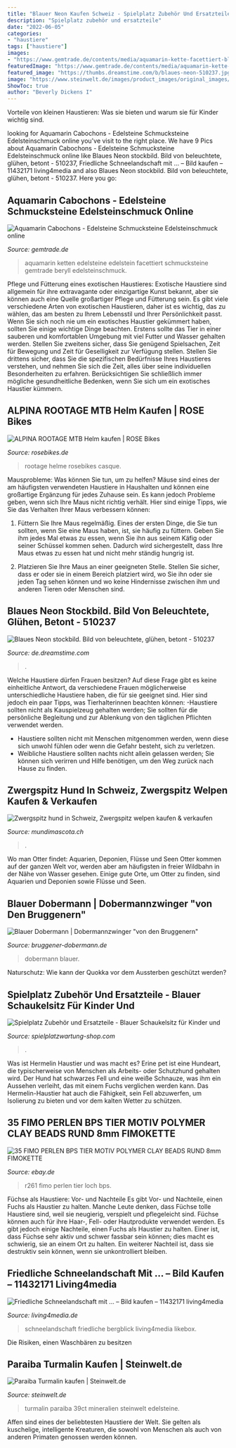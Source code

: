```yaml
---
title: "Blauer Neon Kaufen Schweiz - Spielplatz Zubehör Und Ersatzteile"
description: "Spielplatz zubehör und ersatzteile"
date: "2022-06-05"
categories:
- "haustiere"
tags: ["haustiere"]
images:
- "https://www.gemtrade.de/contents/media/aquamarin-kette-facettiert-blau-50ct.jpg"
featuredImage: "https://www.gemtrade.de/contents/media/aquamarin-kette-facettiert-blau-50ct.jpg"
featured_image: "https://thumbs.dreamstime.com/b/blaues-neon-510237.jpg"
image: "https://www.steinwelt.de/images/product_images/original_images/paraiba-turmalin-34.jpg"
ShowToc: true
author: "Beverly Dickens I"
---
```



Vorteile von kleinen Haustieren: Was sie bieten und warum sie für Kinder wichtig sind.

	

		
looking for Aquamarin Cabochons - Edelsteine Schmucksteine Edelsteinschmuck online you've visit to the right place. We have 9 Pics about Aquamarin Cabochons - Edelsteine Schmucksteine Edelsteinschmuck online like Blaues Neon stockbild. Bild von beleuchtete, glühen, betont - 510237, Friedliche Schneelandschaft mit … – Bild kaufen – 11432171 living4media and also Blaues Neon stockbild. Bild von beleuchtete, glühen, betont - 510237. Here you go:
		
    
## Aquamarin Cabochons - Edelsteine Schmucksteine Edelsteinschmuck Online

<img loading=lazy src="https://www.gemtrade.de/contents/media/aquamarin-kette-facettiert-blau-50ct.jpg" onerror="this.onerror=null;this.src='https://tse2.mm.bing.net/th?id=OIP.AFrm0myqONnta6kEsdRhQgHaD0&amp;pid=15.1';" alt="Aquamarin Cabochons - Edelsteine Schmucksteine Edelsteinschmuck online">

_Source: gemtrade.de_

>aquamarin ketten edelsteine edelstein facettiert schmucksteine gemtrade beryll edelsteinschmuck. 

	

Pflege und Fütterung eines exotischen Haustieres:
Exotische Haustiere sind allgemein für ihre extravagante oder einzigartige Kunst bekannt, aber sie können auch eine Quelle großartiger Pflege und Fütterung sein. Es gibt viele verschiedene Arten von exotischen Haustieren, daher ist es wichtig, das zu wählen, das am besten zu Ihrem Lebensstil und Ihrer Persönlichkeit passt. Wenn Sie sich noch nie um ein exotisches Haustier gekümmert haben, sollten Sie einige wichtige Dinge beachten. Erstens sollte das Tier in einer sauberen und komfortablen Umgebung mit viel Futter und Wasser gehalten werden. Stellen Sie zweitens sicher, dass Sie genügend Spielsachen, Zeit für Bewegung und Zeit für Geselligkeit zur Verfügung stellen. Stellen Sie drittens sicher, dass Sie die spezifischen Bedürfnisse Ihres Haustieres verstehen, und nehmen Sie sich die Zeit, alles über seine individuellen Besonderheiten zu erfahren. Berücksichtigen Sie schließlich immer mögliche gesundheitliche Bedenken, wenn Sie sich um ein exotisches Haustier kümmern.

    
## ALPINA ROOTAGE MTB Helm Kaufen | ROSE Bikes

<img loading=lazy src="https://www.rosebikes.de/images/Uv3tJOhepJXDam-tEkuqWqOE2RhohoKkj3kUib1vsYk/resize:fit:1800:1200:1/gravity:no/aHR0cHM6Ly9pbWFnZXMucm9zZWJpa2VzLmRlL2dldF9pbWFnZS8_dD0yQzdGQzZBMjk2OEI4MTFGQTc3RDAyMzM0RjFEMEUwRg.jpg" onerror="this.onerror=null;this.src='https://tse3.mm.bing.net/th?id=OIP.YN-R8OO9nEIZP0fsrXyQ4wHaHa&amp;pid=15.1';" alt="ALPINA ROOTAGE MTB Helm kaufen | ROSE Bikes">

_Source: rosebikes.de_

>rootage helme rosebikes casque. 

	

Mausprobleme: Was können Sie tun, um zu helfen?
Mäuse sind eines der am häufigsten verwendeten Haustiere in Haushalten und können eine großartige Ergänzung für jedes Zuhause sein. Es kann jedoch Probleme geben, wenn sich Ihre Maus nicht richtig verhält. Hier sind einige Tipps, wie Sie das Verhalten Ihrer Maus verbessern können:
1. Füttern Sie Ihre Maus regelmäßig. Eines der ersten Dinge, die Sie tun sollten, wenn Sie eine Maus haben, ist, sie häufig zu füttern. Geben Sie ihm jedes Mal etwas zu essen, wenn Sie ihn aus seinem Käfig oder seiner Schüssel kommen sehen. Dadurch wird sichergestellt, dass Ihre Maus etwas zu essen hat und nicht mehr ständig hungrig ist.

2. Platzieren Sie Ihre Maus an einer geeigneten Stelle. Stellen Sie sicher, dass er oder sie in einem Bereich platziert wird, wo Sie ihn oder sie jeden Tag sehen können und wo keine Hindernisse zwischen ihm und anderen Tieren oder Menschen sind.

    
## Blaues Neon Stockbild. Bild Von Beleuchtete, Glühen, Betont - 510237

<img loading=lazy src="https://thumbs.dreamstime.com/b/blaues-neon-510237.jpg" onerror="this.onerror=null;this.src='https://tse2.mm.bing.net/th?id=OIP.fKKiDG78YTNjM1CAwqhG1QHaE7&amp;pid=15.1';" alt="Blaues Neon stockbild. Bild von beleuchtete, glühen, betont - 510237">

_Source: de.dreamstime.com_

>. 

	

Welche Haustiere dürfen Frauen besitzen?
Auf diese Frage gibt es keine einheitliche Antwort, da verschiedene Frauen möglicherweise unterschiedliche Haustiere haben, die für sie geeignet sind. Hier sind jedoch ein paar Tipps, was Tierhalterinnen beachten können:
-Haustiere sollten nicht als Kauspielzeug gehalten werden; Sie sollten für die persönliche Begleitung und zur Ablenkung von den täglichen Pflichten verwendet werden.
- Haustiere sollten nicht mit Menschen mitgenommen werden, wenn diese sich unwohl fühlen oder wenn die Gefahr besteht, sich zu verletzen.
- Weibliche Haustiere sollten nachts nicht allein gelassen werden; Sie können sich verirren und Hilfe benötigen, um den Weg zurück nach Hause zu finden.

    
## Zwergspitz Hund In Schweiz, Zwergspitz Welpen Kaufen &amp; Verkaufen

<img loading=lazy src="http://www.mundimascota.ch/images/anuncios/280320161459194534_1.jpg" onerror="this.onerror=null;this.src='https://tse1.mm.bing.net/th?id=OIP.hfzj1sn6o7oheN7kLU8jiwHaHY&amp;pid=15.1';" alt="Zwergspitz hund in Schweiz, Zwergspitz welpen kaufen &amp; verkaufen">

_Source: mundimascota.ch_

>. 

	

Wo man Otter findet: Aquarien, Deponien, Flüsse und Seen
Otter kommen auf der ganzen Welt vor, werden aber am häufigsten in freier Wildbahn in der Nähe von Wasser gesehen. Einige gute Orte, um Otter zu finden, sind Aquarien und Deponien sowie Flüsse und Seen.

    
## Blauer Dobermann | Dobermannzwinger &quot;von Den Bruggenern&quot;

<img loading=lazy src="http://www.bruggener-dobermann.de/files/images/blauerdobermann03.JPG" onerror="this.onerror=null;this.src='https://tse3.mm.bing.net/th?id=OIP.ActQaXODoZ85ulAPoOr_egHaJ3&amp;pid=15.1';" alt="Blauer Dobermann | Dobermannzwinger &quot;von den Bruggenern&quot;">

_Source: bruggener-dobermann.de_

>dobermann blauer. 

	

Naturschutz: Wie kann der Quokka vor dem Aussterben geschützt werden?

    
## Spielplatz Zubehör Und Ersatzteile - Blauer Schaukelsitz Für Kinder Und

<img loading=lazy src="https://www.spielplatzwartung-shop.com/images/product_images/original_images/bluex_219_0.jpg" onerror="this.onerror=null;this.src='https://tse3.mm.bing.net/th?id=OIP.kzhuXSo39jgK106Yg9eZmgHaHk&amp;pid=15.1';" alt="Spielplatz Zubehör und Ersatzteile - Blauer Schaukelsitz für Kinder und">

_Source: spielplatzwartung-shop.com_

>. 

	

Was ist Hermelin Haustier und was macht es?
Erine pet ist eine Hundeart, die typischerweise von Menschen als Arbeits- oder Schutzhund gehalten wird. Der Hund hat schwarzes Fell und eine weiße Schnauze, was ihm ein Aussehen verleiht, das mit einem Fuchs verglichen werden kann. Das Hermelin-Haustier hat auch die Fähigkeit, sein Fell abzuwerfen, um Isolierung zu bieten und vor dem kalten Wetter zu schützen.

    
## 35 FIMO PERLEN BPS TIER MOTIV POLYMER CLAY BEADS RUND 8mm FIMOKETTE

<img loading=lazy src="http://www.goldselling.com/GS/FRANCE/BEADS/R261.jpg" onerror="this.onerror=null;this.src='https://tse4.mm.bing.net/th?id=OIP.r6yJ39ybFAJUubVqoBfqyAHaHZ&amp;pid=15.1';" alt="35 FIMO PERLEN BPS TIER MOTIV POLYMER CLAY BEADS RUND 8mm FIMOKETTE">

_Source: ebay.de_

>r261 fimo perlen tier loch bps. 

	

Füchse als Haustiere: Vor- und Nachteile
Es gibt Vor- und Nachteile, einen Fuchs als Haustier zu halten. Manche Leute denken, dass Füchse tolle Haustiere sind, weil sie neugierig, verspielt und pflegeleicht sind. Füchse können auch für ihre Haar-, Fell- oder Hautprodukte verwendet werden. Es gibt jedoch einige Nachteile, einen Fuchs als Haustier zu halten. Einer ist, dass Füchse sehr aktiv und schwer fassbar sein können; dies macht es schwierig, sie an einem Ort zu halten. Ein weiterer Nachteil ist, dass sie destruktiv sein können, wenn sie unkontrolliert bleiben.

    
## Friedliche Schneelandschaft Mit … – Bild Kaufen – 11432171 Living4media

<img loading=lazy src="https://media02.living4media.com/largepreviews/MzU0Mzk3MzAx/11432171-Friedliche-Schneelandschaft-mit-Bergblick.jpg" onerror="this.onerror=null;this.src='https://tse2.mm.bing.net/th?id=OIP.3N1_9OWIqjULx2DPL49FhwHaE8&amp;pid=15.1';" alt="Friedliche Schneelandschaft mit … – Bild kaufen – 11432171 living4media">

_Source: living4media.de_

>schneelandschaft friedliche bergblick living4media likebox. 

	

Die Risiken, einen Waschbären zu besitzen

    
## Paraiba Turmalin Kaufen | Steinwelt.de

<img loading=lazy src="https://www.steinwelt.de/images/product_images/original_images/paraiba-turmalin-34.jpg" onerror="this.onerror=null;this.src='https://tse4.mm.bing.net/th?id=OIP.lDqolTDk7sYugpKIwKyUrAHaG3&amp;pid=15.1';" alt="Paraiba Turmalin kaufen | Steinwelt.de">

_Source: steinwelt.de_

>turmalin paraiba 39ct mineralien steinwelt edelsteine. 

	

Affen sind eines der beliebtesten Haustiere der Welt. Sie gelten als kuschelige, intelligente Kreaturen, die sowohl von Menschen als auch von anderen Primaten genossen werden können.

